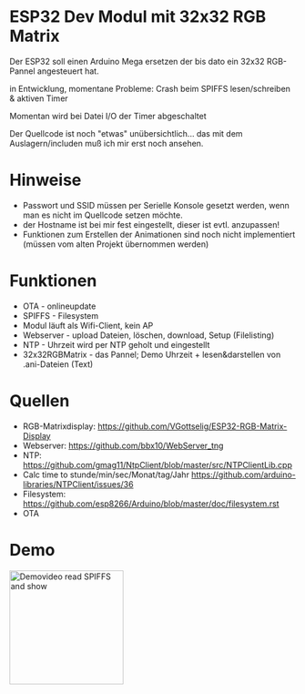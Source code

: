 # ESP32 Dev Modul mit 32x32 RGB Matrix

Der ESP32 soll einen Arduino Mega ersetzen der bis dato ein 32x32 RGB-Pannel angesteuert hat.

in Entwicklung, momentane Probleme:
Crash beim SPIFFS lesen/schreiben & aktiven Timer

Momentan wird bei Datei I/O der Timer abgeschaltet

Der Quellcode ist noch "etwas" unübersichtlich... das mit dem Auslagern/includen muß ich mir erst noch ansehen.

# Hinweise
* Passwort und SSID müssen per Serielle Konsole gesetzt werden, wenn man es nicht im Quellcode setzen möchte.
* der Hostname ist bei mir fest eingestellt, dieser ist evtl. anzupassen!
* Funktionen zum Erstellen der Animationen sind noch nicht implementiert (müssen vom alten Projekt übernommen werden)

# Funktionen
* OTA - onlineupdate
* SPIFFS - Filesystem
* Modul läuft als Wifi-Client, kein AP
* Webserver - upload Dateien, löschen, download, Setup (Filelisting)
* NTP - Uhrzeit wird per NTP geholt und eingestellt
* 32x32RGBMatrix - das Pannel; Demo Uhrzeit + lesen&darstellen von .ani-Dateien (Text)

# Quellen
* RGB-Matrixdisplay: https://github.com/VGottselig/ESP32-RGB-Matrix-Display
* Webserver: https://github.com/bbx10/WebServer_tng
* NTP: https://github.com/gmag11/NtpClient/blob/master/src/NTPClientLib.cpp
* Calc time to stunde/min/sec/Monat/tag/Jahr https://github.com/arduino-libraries/NTPClient/issues/36
* Filesystem: https://github.com/esp8266/Arduino/blob/master/doc/filesystem.rst
* OTA 

# Demo

[<img title="Demovideo read SPIFFS and show" alt="Demovideo read SPIFFS and show" src="https://scontent-frt3-2.cdninstagram.com/vp/eeb3de3ff9e4217f3aed637e9633c9b0/5ABF514D/t51.2885-15/e15/29400833_190540264895294_6084458165678637056_n.jpg" width="200" />](https://scontent-frt3-2.cdninstagram.com/vp/abe3c53b61c31ad2d3dea715470891ba/5ABF572F/t50.2886-16/29704055_157135948307510_3876357852592319566_n.mp4 "Demo")
